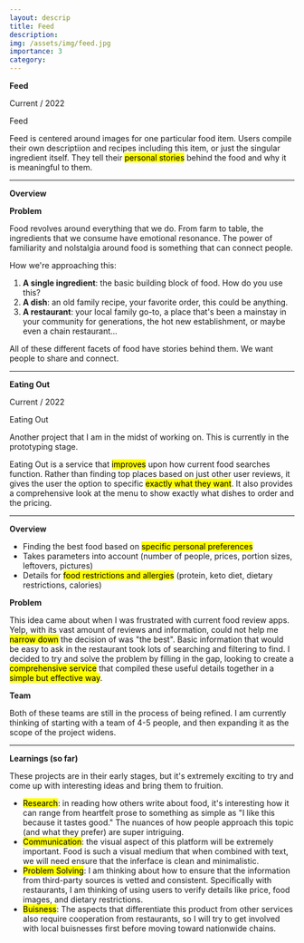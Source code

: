 ```yaml
---
layout: descrip
title: Feed
description:
img: /assets/img/feed.jpg
importance: 3
category:
---
```


**Feed**

Current / 2022

<div class="row">
    <div class="col-sm mt-3 mt-md-0">
        <img class="center" src="{{ '/assets/img/feed.jpg' | relative_url }}" alt="" title="similar singer"/>
    </div>
</div>
<div class="caption">
    Feed
</div>

Feed is centered around images for one particular food item. Users compile their own descriptiion and recipes including this item, or just the singular ingredient itself. They tell their <mark>personal stories</mark> behind the food and why it is meaningful to them.

---

**Overview**

**Problem**

Food revolves around everything that we do. From farm to table, the ingredients that we consume have emotional resonance. The power of familiarity and nolstalgia around food is something that can connect people.

How we're approaching this:

1. **A single ingredient**: the basic building block of food. How do you use this?
2. **A dish**: an old family recipe, your favorite order, this could be anything.
3. **A restaurant**: your local family go-to, a place that's been a mainstay in your community for generations, the hot new establishment, or maybe even a chain restaurant...

All of these different facets of food have stories behind them. We want people to share and connect.

---

**Eating Out**

Current / 2022

<div class="row">
    <div class="col-sm mt-3 mt-md-0">
        <img class="center" src="{{ '/assets/img/eatingout.jpg' | relative_url }}" alt="" title="eating out"/>
    </div>
</div>
<div class="caption">
    Eating Out
</div>

Another project that I am in the midst of working on. This is currently in the prototyping stage.

Eating Out is a service that <mark>improves</mark> upon how current food searches function. Rather than finding top places based on just other user reviews, it gives the user the option to specific <mark>exactly what they want</mark>. It also provides a comprehensive look at the menu to show exactly what dishes to order and the pricing.

---

**Overview**

- Finding the best food based on <mark>specific personal preferences</mark>
- Takes parameters into account (number of people, prices, portion sizes, leftovers, pictures)
- Details for <mark>food restrictions and allergies</mark> (protein, keto diet, dietary restrictions, calories)

**Problem**

This idea came about when I was frustrated with current food review apps. Yelp, with its vast amount of reviews and information, could not help me <mark>narrow down</mark> the decision of was "the best". Basic information that would be easy to ask in the restaurant took lots of searching and filtering to find. I decided to try and solve the problem by filling in the gap, looking to create a <mark>comprehensive service</mark> that compiled these useful details together in a <mark>simple but effective way</mark>.

**Team**

Both of these teams are still in the process of being refined. I am currently thinking of starting with a team of 4-5 people, and then expanding it as the scope of the project widens.

---

**Learnings (so far)**

These projects are in their early stages, but it's extremely exciting to try and come up with interesting ideas and bring them to fruition.

- <mark>Research</mark>: in reading how others write about food, it's interesting how it can range from heartfelt prose to something as simple as "I like this because it tastes good." The nuances of how people approach this topic (and what they prefer) are super intriguing. 
- <mark>Communication</mark>: the visual aspect of this platform will be extremely important. Food is such a visual medium that when combined with text, we will need ensure that the inferface is clean and minimalistic.
- <mark>Problem Solving</mark>: I am thinking about how to ensure that the information from third-party sources is vetted and consistent. Specifically with restaurants, I am thinking of using users to verify details like price, food images, and dietary restrictions.
- <mark>Buisness</mark>: The aspects that differentiate this product from other services also require cooperation from restaurants, so I will try to get involved with local buisnesses first before moving toward nationwide chains.